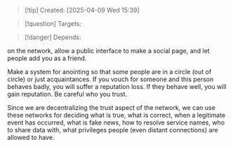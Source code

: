 
>[!tip] Created: [2025-04-09 Wed 15:39]

>[!question] Targets: 

>[!danger] Depends: 

on the network, allow a public interface to make a social page, and let people add you as a friend.

Make a system for anointing so that some people are in a circle (out of circle) or just acquaintances. If you vouch for someone and this person behaves badly, you will suffer a reputation loss. If they behave well, you will gain reputation. Be careful who you trust. 

Since we are decentralizing the trust aspect of the network, we can use these networks for deciding what is true, what is correct, when a legitimate event has occurred, what is fake news, how to resolve service names, who to share data with, what privileges people (even distant connections) are allowed to have. 